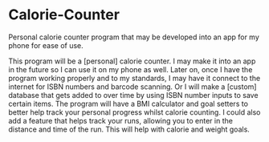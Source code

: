 # Calorie-Counter
Personal calorie counter program that may be developed into an app for my phone for ease of use.

This program will be a [personal] calorie counter. I may make it into an app in the future so I can use it on my phone as well.
Later on, once I have the program working properly and to my standards, I may have it connect to the internet for ISBN numbers and barcode scanning.
Or I will make a [custom] database that gets added to over time by using ISBN number inputs to save certain items.
The program will have a BMI calculator and goal setters to better help track your personal progress whilst calorie counting.
I could also add a feature that helps track your runs, allowing you to enter in the distance and time of the run. This will help with calorie and weight goals.

